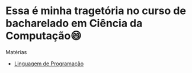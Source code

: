 # Essa é minha tragetória no curso de bacharelado em Ciência da Computação😄

Matérias

- [Linguagem de Programação](https://github.com/andrrff/CC/tree/main/Linguagem-de-Programa%C3%A7%C3%A3o)

